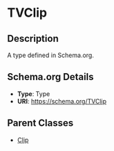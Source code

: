 # TVClip

## Description
A type defined in Schema.org.

## Schema.org Details
- **Type**: Type
- **URI**: https://schema.org/TVClip

## Parent Classes
- [Clip](../Clip.md)

